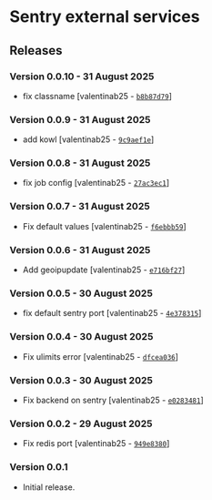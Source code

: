 # Sentry external services

## Releases

### Version 0.0.10 - 31 August 2025
- fix classname [valentinab25 - [`b8b87d79`](https://github.com/eea/helm-charts/commit/b8b87d7908f63136f35296f7762266934766f4b4)]

### Version 0.0.9 - 31 August 2025
- add kowl [valentinab25 - [`9c9aef1e`](https://github.com/eea/helm-charts/commit/9c9aef1e57f34cf9455767714b2cd1a63fecf0e9)]

### Version 0.0.8 - 31 August 2025
- fix job config [valentinab25 - [`27ac3ec1`](https://github.com/eea/helm-charts/commit/27ac3ec133755b2375abb67597119cd42c538721)]

### Version 0.0.7 - 31 August 2025
- Fix default values [valentinab25 - [`f6ebbb59`](https://github.com/eea/helm-charts/commit/f6ebbb59ea7d975276f86059bc767392bd4677bd)]

### Version 0.0.6 - 31 August 2025
- Add geoipupdate [valentinab25 - [`e716bf27`](https://github.com/eea/helm-charts/commit/e716bf27adbcc1c6983d38e7aefd00d4154ef880)]

### Version 0.0.5 - 30 August 2025
- fix default sentry port [valentinab25 - [`4e378315`](https://github.com/eea/helm-charts/commit/4e3783150e876e25c27acb200432da16632942b8)]

### Version 0.0.4 - 30 August 2025
- Fix ulimits error [valentinab25 - [`dfcea036`](https://github.com/eea/helm-charts/commit/dfcea036c7c9ac70563e384a69d7e93b0446b837)]

### Version 0.0.3 - 30 August 2025
- Fix backend on sentry [valentinab25 - [`e0283481`](https://github.com/eea/helm-charts/commit/e0283481547d6e064bb087919872cabe5ca25b88)]

### Version 0.0.2 - 29 August 2025
- Fix redis port [valentinab25 - [`949e8380`](https://github.com/eea/helm-charts/commit/949e8380122e39e538f4e3515002b61d66221e93)]

### Version 0.0.1
- Initial release. 


